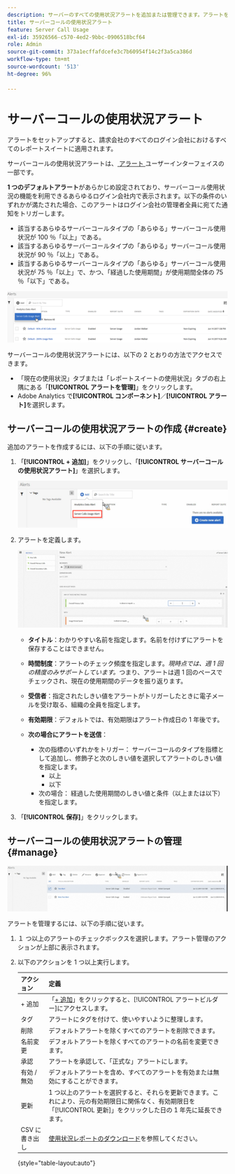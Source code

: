 ```yaml
---
description: サーバーのすべての使用状況アラートを追加または管理できます。アラートをセットアップすると、請求会社のすべてのログイン会社におけるすべてのレポートスイートに適用されます。
title: サーバーコールの使用状況アラート
feature: Server Call Usage
exl-id: 35926566-c570-4ed2-9bbc-0906518bcf64
role: Admin
source-git-commit: 373a1ecffafdcefe3c7b60954f14c2f3a5ca386d
workflow-type: tm+mt
source-wordcount: '513'
ht-degree: 96%

---
```


# サーバーコールの使用状況アラート

アラートをセットアップすると、請求会社のすべてのログイン会社におけるすべてのレポートスイートに適用されます。

サーバーコールの使用状況アラートは、[ アラート ](/help/components/c-alerts/alert-manager.md) ユーザーインターフェイスの一部です。

**1 つのデフォルトアラート**&#x200B;があらかじめ設定されており、サーバーコール使用状況の機能を利用できるあらゆるログイン会社内で表示されます。以下の条件のいずれかが満たされた場合、このアラートはログイン会社の管理者全員に宛てた通知をトリガーします。

* 該当するあらゆるサーバーコールタイプの「あらゆる」サーバーコール使用状況が 100 ％「以上」である。
* 該当するあらゆるサーバーコールタイプの「あらゆる」サーバーコール使用状況が 90 ％「以上」である。
* 該当するあらゆるサーバーコールタイプの「あらゆる」サーバーコール使用状況が 75 ％「以上」で、かつ、「経過した使用期間」が使用期間全体の 75 ％「以下」である。

![](/help/admin/admin/c-server-call-usage/assets/alerts.png)

サーバーコールの使用状況アラートには、以下の 2 とおりの方法でアクセスできます。

* 「現在の使用状況」タブまたは「レポートスイートの使用状況」タブの右上隅にある「**[!UICONTROL アラートを管理]**」をクリックします。
* Adobe Analytics で&#x200B;**[!UICONTROL コンポーネント]**／**[!UICONTROL アラート]**&#x200B;を選択します。

## サーバーコールの使用状況アラートの作成 {#create}

追加のアラートを作成するには、以下の手順に従います。

1. 「**[!UICONTROL + 追加]**」をクリックし、「**[!UICONTROL サーバーコールの使用状況アラート]**」を選択します。

   ![](/help/admin/admin/c-server-call-usage/assets/server_call_alert.png)

1. アラートを定義します。

   ![](/help/admin/admin/c-server-call-usage/assets/sc_alert.png)

   * **タイトル**：わかりやすい名前を指定します。名前を付けずにアラートを保存することはできません。
   * **時間制度**：アラートのチェック頻度を指定します。*現時点では、週 1 回の精度のみサポートしています。*&#x200B;つまり、アラートは週 1 回のペースでチェックされ、現在の使用期間のデータを振り返ります。
   * **受信者**：指定されたしきい値をアラートがトリガーしたときに電子メールを受け取る、組織の全員を指定します。
   * **有効期限**：デフォルトでは、有効期限はアラート作成日の 1 年後です。
   * **次の場合にアラートを送信**：

      * 次の指標のいずれかをトリガー：
サーバーコールのタイプを指標として追加し、修飾子と次のしきい値を選択してアラートのしきい値を指定します。
         * 以上
         * 以下
      * 次の場合：
経過した使用期間のしきい値と条件（以上または以下）を指定します。

1. 「**[!UICONTROL 保存]**」をクリックします。

## サーバーコールの使用状況アラートの管理 {#manage}

![](/help/admin/admin/c-server-call-usage/assets/alert_mgmt.png)

アラートを管理するには、以下の手順に従います。

1. １ つ以上のアラートのチェックボックスを選択します。アラート管理のアクションが上部に表示されます。
1. 以下のアクションを 1 つ以上実行します。

   | アクション | 定義 |
   |--- |--- |
   | + 追加 | 「[+ 追加](/help/admin/admin/c-server-call-usage/scu-alerts.md)」をクリックすると、[!UICONTROL アラートビルダー]にアクセスします。 |
   | タグ | アラートにタグを付けて、使いやすいように整理します。 |
   | 削除 | デフォルトアラートを除くすべてのアラートを削除できます。 |
   | 名前変更 | デフォルトアラートを除くすべてのアラートの名前を変更できます。 |
   | 承認 | アラートを承認して、「正式な」アラートにします。 |
   | 有効 / 無効 | デフォルトアラートを含め、すべてのアラートを有効または無効にすることができます。 |
   | 更新 | 1 つ以上のアラートを選択すると、それらを更新できます。これにより、元の有効期限日に関係なく、有効期限日を「[!UICONTROL 更新]」をクリックした日の 1 年先に延長できます。 |
   | CSV に書き出し | [使用状況レポートのダウンロード](/help/admin/admin/c-server-call-usage/report-suite-usage.md)を参照してください。 |

   {style="table-layout:auto"}
